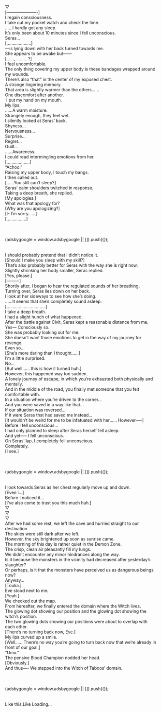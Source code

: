 <br/>
<br/>
<br/>
▽<br/>
[———————-]<br/>
I regain consciousness.<br/>
I take out my pocket watch and check the time.<br/>
……I hardly got any sleep.<br/>
It’s only been about 10 minutes since I fell unconscious.<br/>
Seras…<br/>
[………………..]<br/>
—is lying down with her back turned towards me.<br/>
She appears to be awake but——<br/>
[……, ……….?]<br/>
I feel uncomfortable.<br/>
The only thing covering my upper body is these bandages wrapped around my wounds.<br/>
There’s also “that” in the center of my exposed chest.<br/>
A strange lingering memory.<br/>
That area is slightly warmer than the others……<br/>
One discomfort after another.<br/>
 I put my hand on my mouth.<br/>
My lips.<br/>
……A warm moisture.<br/>
Strangely enough, they feel wet.<br/>
I silently looked at Seras’ back.<br/>
Shyness…<br/>
Nervousness…<br/>
Surprise…<br/>
Regret…<br/>
Guilt…<br/>
……Awareness.<br/>
I could read intermingling emotions from her.<br/>
[……………….]<br/>
“Achoo.”<br/>
Raising my upper body, I touch my bangs.<br/>
I then called out.<br/>
[……You still can’t sleep?]<br/>
Seras’ calm shoulders twitched in response.<br/>
Taking a deep breath, she replied.<br/>
[My apologies.]<br/>
What was that apology for?<br/>
[Why are you apologizing?]<br/>
[I- I’m sorry……]<br/>
[…………….]<br/>
<br/>
<br/>
 <br/>
(adsbygoogle = window.adsbygoogle || []).push({}); <br/>
<br/>
<br/>
I should probably pretend that I didn’t notice it.<br/>
[Should I make you sleep with my skill?]<br/>
That’s also probably better for Seras with the way she is right now.<br/>
Slightly shrinking her body smaller, Seras replied.<br/>
[Yes, please.]<br/>
[—–<Sleep>—–]<br/>
Shortly after, I began to hear the regulated sounds of her breathing.<br/>
Turning over, Seras lies down on her back.<br/>
I look at her sideways to see how she’s doing.<br/>
……It seems that she’s completely sound asleep.<br/>
[…………………………..]<br/>
I take a deep breath.<br/>
I had a slight hunch of what happened.<br/>
After the battle against Civit, Seras kept a reasonable distance from me.<br/>
Yes— Consciously so.<br/>
She was probably looking out for me.<br/>
She doesn’t want those emotions to get in the way of my journey for revenge.<br/>
Even so…<br/>
[She’s more daring than I thought……]<br/>
I’m a little surprised.<br/>
No…<br/>
[But well…… this is how it turned huh.]<br/>
However, this happened way too sudden.<br/>
A lonely journey of escape, in which you’re exhausted both physically and mentally.<br/>
And in the middle of the road, you finally met someone that you felt comfortable with.<br/>
In a situation where you’re driven to the corner…<br/>
And you were saved in a way like that…<br/>
If our situation was reversed…<br/>
If it were Seras that had saved me instead…<br/>
[It wouldn’t be weird for me to be infatuated with her…… However—–]<br/>
Before I fell unconscious…<br/>
I had only planned to sleep after Seras herself fell asleep.<br/>
And yet—– I fell unconscious.<br/>
On Seras’ lap, I completely fell unconscious.<br/>
Completely.<br/>
[I see.]<br/>
<br/>
<br/>
 <br/>
(adsbygoogle = window.adsbygoogle || []).push({}); <br/>
<br/>
<br/>
I look towards Seras as her chest regularly move up and down.<br/>
[Even I…]<br/>
Before I noticed it…<br/>
[I’ve also come to trust you this much huh.]<br/>
▽<br/>
▽<br/>
▽<br/>
After we had some rest, we left the cave and hurried straight to our destination.<br/>
The skies were still dark after we left.<br/>
However, the sky brightened up soon as sunrise came.<br/>
The morning of this day is rather quiet in the Demon Zone.<br/>
The crisp, clean air pleasantly fill my lungs.<br/>
We didn’t encounter any minor hindrances along the way.<br/>
Is it because the monsters in the vicinity had decreased after yesterday’s slaughter?<br/>
Or perhaps, is it that the monsters have perceived us as dangerous beings now?<br/>
Anyway…<br/>
[Touka.]<br/>
Eve stood next to me.<br/>
[Yeah.]<br/>
We checked out the map.<br/>
From hereafter, we finally entered the domain where the Witch lives.<br/>
The glowing dot showing our position and the glowing dot showing the witch’s position.<br/>
The two glowing dots showing our positions were about to overlap with each other.<br/>
[There’s no turning back now, Eve.]<br/>
My lips curved up a smile.<br/>
[Well…… There’s no way you’re going to turn back now that we’re already in front of our goal.]<br/>
“Umu.”<br/>
The pensive Blood Champion nodded her head.<br/>
[Obviously.]<br/>
And thus—- We stepped into the Witch of Taboos’ domain.<br/>
<br/>
<br/>
 <br/>
(adsbygoogle = window.adsbygoogle || []).push({}); <br/>
<br/>
<br/>
Like this:Like Loading... <br/>
<br/>
<br/>
<br/>
<br/>
